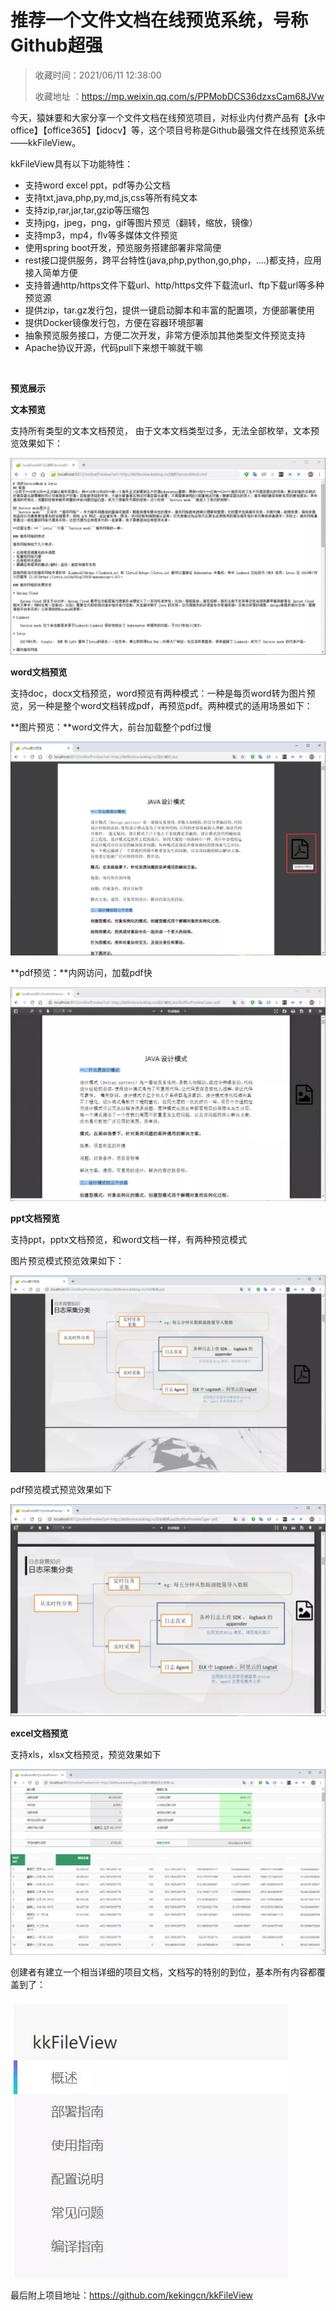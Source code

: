 # 推荐一个文件文档在线预览系统，号称Github超强

> 收藏时间：2021/06/11 12:38:00
>
> 收藏地址 ：https://mp.weixin.qq.com/s/PPMobDCS36dzxsCam68JVw

今天，猿妹要和大家分享一个文件文档在线预览项目，对标业内付费产品有【永中office】【office365】【idocv】等，这个项目号称是Github最强文件在线预览系统——kkFileView。



kkFileView具有以下功能特性：

- 支持word excel ppt，pdf等办公文档
- 支持txt,java,php,py,md,js,css等所有纯文本
- 支持zip,rar,jar,tar,gzip等压缩包
- 支持jpg，jpeg，png，gif等图片预览（翻转，缩放，镜像）
- 支持mp3，mp4，flv等多媒体文件预览
- 使用spring boot开发，预览服务搭建部署非常简便
- rest接口提供服务，跨平台特性(java,php,python,go,php，....)都支持，应用接入简单方便
- 支持普通http/https文件下载url、http/https文件下载流url、ftp下载url等多种预览源
- 提供zip，tar.gz发行包，提供一键启动脚本和丰富的配置项，方便部署使用
- 提供Docker镜像发行包，方便在容器环境部署
- 抽象预览服务接口，方便二次开发，非常方便添加其他类型文件预览支持
- Apache协议开源，代码pull下来想干嘛就干嘛



​	

**预览展示**



**文本预览**



支持所有类型的文本文档预览， 由于文本文档类型过多，无法全部枚举，文本预览效果如下：



![图片](./images/06111238/1.jpg)





**word文档预览**



支持doc，docx文档预览，word预览有两种模式：一种是每页word转为图片预览，另一种是整个word文档转成pdf，再预览pdf。两种模式的适用场景如下：



**图片预览：**word文件大，前台加载整个pdf过慢



![图片](./images/06111238/2.jpg)



**pdf预览：**内网访问，加载pdf快



![图片](./images/06111238/3.jpg)





**ppt文档预览**



支持ppt，pptx文档预览，和word文档一样，有两种预览模式



图片预览模式预览效果如下：



![图片](./images/06111238/4.jpg)



pdf预览模式预览效果如下



![图片](./images/06111238/5.jpg)



**excel文档预览**



支持xls，xlsx文档预览，预览效果如下



![图片](./images/06111238/6.jpg)



创建者有建立一个相当详细的项目文档，文档写的特别的到位，基本所有内容都覆盖到了：

![图片](./images/06111238/7.jpg)



最后附上项目地址：https://github.com/kekingcn/kkFileView


